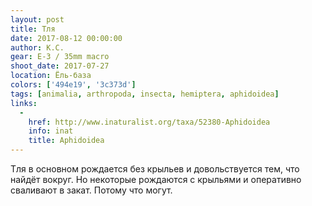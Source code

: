 ```yaml
---
layout: post
title: Тля
date: 2017-08-12 00:00:00
author: К.С.
gear: E-3 / 35mm macro
shoot_date: 2017-07-27
location: Ёль-база
colors: ['494e19', '3c373d']
tags: [animalia, arthropoda, insecta, hemiptera, aphidoidea]
links:
  -
    href: http://www.inaturalist.org/taxa/52380-Aphidoidea
    info: inat
    title: Aphidoidea
---
```

Тля в основном рождается без крыльев и довольствуется тем, что найдёт вокруг. Но некоторые рождаются с крыльями и оперативно сваливают в закат. Потому что могут.
